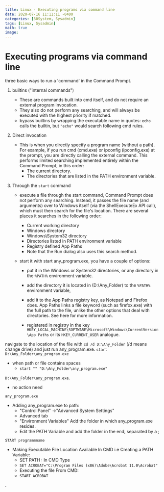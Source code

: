 ```yaml
---
title: Linux - Executing programs via command line
date: 2020-07-16 11:11:11 -0400
categories: [30System, Sysadmin]
tags: [Linux, Sysadmin]
math: true
image:
---
```


# Executing programs via command line

three basic ways to run a 'command' in the Command Prompt.

1. builtins ("internal commands")
    - These are commands built into cmd itself, and do not require an external program invocation.
    - They also do not perform any searching, and will always be executed with the highest priority if matched.
    - bypass builtins by wrapping the executable name in quotes: `echo` calls the builtin, but `"echo"` would search following cmd rules.


2. Direct invocation
    - This is when you directly specify a program name (without a path). For example, if you run cmd (cmd.exe) or ipconfig (ipconfig.exe) at the prompt, you are directly calling the external command. This performs limited searching implemented entirely within the Command Prompt, in this order:
      - The current directory.
      - The directories that are listed in the PATH environment variable.


3. Through the `start` command
    - execute a file through the start command, Command Prompt does not perform any searching.
    Instead, it passes the file name (and arguments) over to Windows itself (via the ShellExecuteEx API call), which must then search for the file's location. There are several places it searches in the following order:
      - Current working directory
      - Windows directory
      - Windows\System32 directory
      - Directories listed in PATH environment variable
      - Registry defined App Paths
      - Note that the Run dialog also uses this search method.

    - start it with start any_program.exe, you have a couple of options:
      - put it in the Windows or System32 directories, or any directory in the `%PATH%` environment variable.
      - add the directory it is located in (D:\Any_Folder) to the `%PATH%` environment variable,


      - add it to the App Paths registry key, as Notepad and Firefox does. App Paths links a file keyword (such as firefox.exe) with the full path to the file, unlike the other options that deal with directories. See here for more information.
      - registered in registry in the key `HKEY_LOCAL_MACHINE\SOFTWARE\Microsoft\Windows\CurrentVersion\App Paths` or its `HKEY_CURRENT_USER` analogue.


navigate to the location of the file with `cd /d D:\Any_Folder` (/d means change drive) and just run any_program.exe. `start D:\Any_Folder\any_program.exe`
- when path or file contains spaces
  - `start "" "D:\Any_Folder\any_program.exe"`

`D:\Any_Folder\any_program.exe`.
- no action need

`any_program.exe`
- Adding any_program.exe to path:
  - "Control Panel" ->"Advanced System Settings"
  - Advanced tab
  - "Environment Variables" Add the folder in which any_program.exe resides.
  - Edit the PATH Variable and add the folder in the end, separated by a ;

`START programmname`
- Making Executable File Location Available In CMD i.e Creating a PATH Variable:
  - SET PATH : In CMD Type
  - `SET ACROBAT="C:\Program Files (x86)\Adobe\Acrobat 11.0\Acrobat"`
  - Executing the file From CMD:
  - `START ACROBAT`






















.
